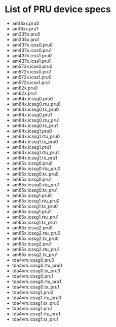 # List of PRU device specs
 * am18xx.pru0
 * am18xx.pru1
 * am335x.pru0
 * am335x.pru1
 * am437x.icss0.pru0
 * am437x.icss0.pru1
 * am437x.icss1.pru0
 * am437x.icss1.pru1
 * am572x.icss0.pru0
 * am572x.icss0.pru1
 * am572x.icss1.pru0
 * am572x.icss1.pru1
 * am62x.pru0
 * am62x.pru1
 * am64x.icssg0.pru0
 * am64x.icssg0.rtu_pru0
 * am64x.icssg0.tx_pru0
 * am64x.icssg0.pru1
 * am64x.icssg0.rtu_pru1
 * am64x.icssg0.tx_pru1
 * am64x.icssg1.pru0
 * am64x.icssg1.rtu_pru0
 * am64x.icssg1.tx_pru0
 * am64x.icssg1.pru1
 * am64x.icssg1.rtu_pru1
 * am64x.icssg1.tx_pru1
 * am65x.icssg0.pru0
 * am65x.icssg0.rtu_pru0
 * am65x.icssg0.tx_pru0
 * am65x.icssg0.pru1
 * am65x.icssg0.rtu_pru1
 * am65x.icssg0.tx_pru1
 * am65x.icssg1.pru0
 * am65x.icssg1.rtu_pru0
 * am65x.icssg1.tx_pru0
 * am65x.icssg1.pru1
 * am65x.icssg1.rtu_pru1
 * am65x.icssg1.tx_pru1
 * am65x.icssg2.pru0
 * am65x.icssg2.rtu_pru0
 * am65x.icssg2.tx_pru0
 * am65x.icssg2.pru1
 * am65x.icssg2.rtu_pru1
 * am65x.icssg2.tx_pru1
 * tda4vm.icssg0.pru0
 * tda4vm.icssg0.rtu_pru0
 * tda4vm.icssg0.tx_pru0
 * tda4vm.icssg0.pru1
 * tda4vm.icssg0.rtu_pru1
 * tda4vm.icssg0.tx_pru1
 * tda4vm.icssg1.pru0
 * tda4vm.icssg1.rtu_pru0
 * tda4vm.icssg1.tx_pru0
 * tda4vm.icssg1.pru1
 * tda4vm.icssg1.rtu_pru1
 * tda4vm.icssg1.tx_pru1
